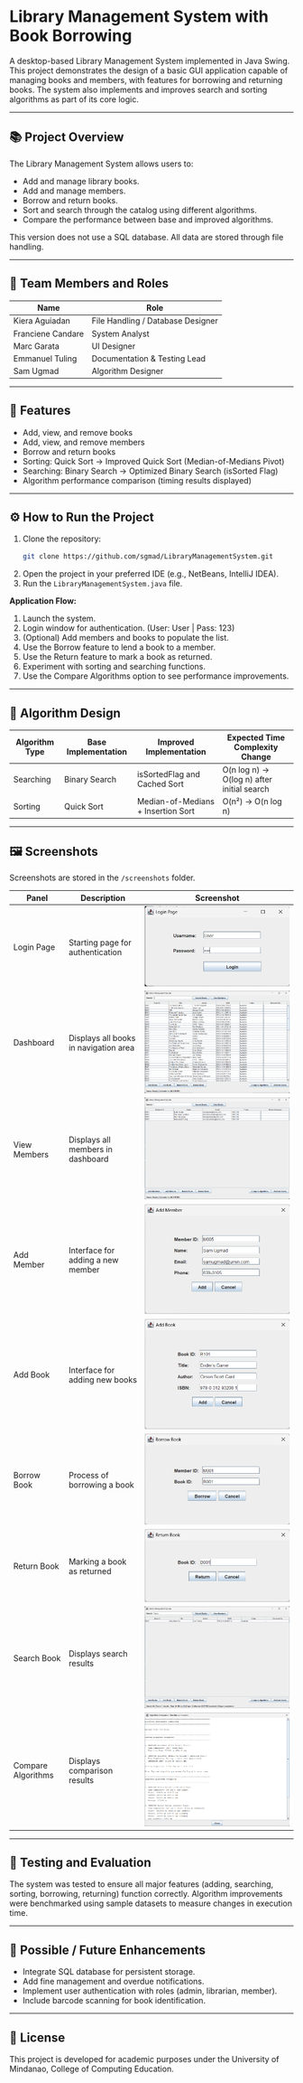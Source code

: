 # Library Management System with Book Borrowing

A desktop-based Library Management System implemented in Java Swing. This project demonstrates the design of a basic GUI application capable of managing books and members, with features for borrowing and returning books. The system also implements and improves search and sorting algorithms as part of its core logic.

---

## 📚 Project Overview
The Library Management System allows users to:
- Add and manage library books.
- Add and manage members.
- Borrow and return books.
- Sort and search through the catalog using different algorithms.
- Compare the performance between  base and improved algorithms.

This version does not use a SQL database. All data are stored through file handling.

---

## 👥 Team Members and Roles
| Name | Role |
|------|------|
| Kiera Aguiadan | File Handling / Database Designer  |
| Franciene Candare | System Analyst |
| Marc Garata | UI Designer |
| Emmanuel Tuling | Documentation & Testing Lead |
| Sam Ugmad | Algorithm Designer |

---

## 🧩 Features
- Add, view, and remove books
- Add, view, and remove members
- Borrow and return books
- Sorting: Quick Sort → Improved Quick Sort (Median-of-Medians Pivot)
- Searching: Binary Search → Optimized Binary Search (isSorted Flag)
- Algorithm performance comparison (timing results displayed)

---

## ⚙️ How to Run the Project
1. Clone the repository:
   ```bash
   git clone https://github.com/sgmad/LibraryManagementSystem.git
   ```
2. Open the project in your preferred IDE (e.g., NetBeans, IntelliJ IDEA).
3. Run the `LibraryManagementSystem.java` file.

**Application Flow:**
1. Launch the system.
2. Login window for authentication. (User: User | Pass: 123)
3. (Optional) Add members and books to populate the list.
4. Use the Borrow feature to lend a book to a member.
5. Use the Return feature to mark a book as returned.
6. Experiment with sorting and searching functions.
7. Use the Compare Algorithms option to see performance improvements.

---

## 🧠 Algorithm Design
| Algorithm Type | Base Implementation | Improved Implementation | Expected Time Complexity Change |
|----------------|---------------------|--------------------------|--------------------------------|
| Searching | Binary Search | isSortedFlag and Cached Sort | O(n log n) → O(log n) after initial search |
| Sorting | Quick Sort | Median-of-Medians + Insertion Sort | O(n²) → O(n log n) |

---

## 🖼️ Screenshots
Screenshots are stored in the `/screenshots` folder.

| Panel | Description | Screenshot |
|--------|--------------|-------------|
| Login Page | Starting page for authentication | ![Login Page](screenshots/login_page.png) |
| Dashboard | Displays all books in navigation area | ![Dashboard](screenshots/dashboard.png) |
| View Members | Displays all members in dashboard | ![View Members](screenshots/members.png) |
| Add Member | Interface for adding a new member | ![View Members](screenshots/add_member.png) |
| Add Book | Interface for adding new books | ![Add Book](screenshots/add_book.png) |
| Borrow Book | Process of borrowing a book | ![Borrow Book](screenshots/borrow_book.png) |
| Return Book | Marking a book as returned | ![Return Book](screenshots/return_book.png) |
| Search Book | Displays search results | ![Search Book](screenshots/search_book.png) |
| Compare Algorithms | Displays comparison results | ![Compare Algorithms](screenshots/compare_algorithms.png) |

---

## 🧪 Testing and Evaluation
The system was tested to ensure all major features (adding, searching, sorting, borrowing, returning) function correctly. Algorithm improvements were benchmarked using sample datasets to measure changes in execution time.

---

## 🚀 Possible / Future Enhancements
- Integrate SQL database for persistent storage.
- Add fine management and overdue notifications.
- Implement user authentication with roles (admin, librarian, member).
- Include barcode scanning for book identification.

---

## 📝 License
This project is developed for academic purposes under the University of Mindanao, College of Computing Education.

